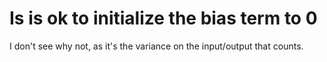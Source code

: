 # Is is ok to initialize the bias term to 0
I don't see why not, as it's the variance on the input/output that counts.

